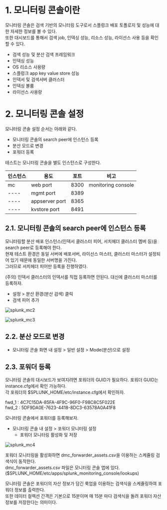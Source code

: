 # 1. 모니터링 콘솔이란

모니터링 콘솔은 검색 기반의 모니터링 도구로서 스플렁크 배포 토폴로지 및 성능에 대한 자세한 정보를 볼 수 있다.  
또한 대시보드를 통해서 검색 job, 인덱싱 성능, 리소스 성능, 라이선스 사용 등을 확인할 수 있다.  

- 검색 성능 및 분산 검색 프레임워크  
- 인덱싱 성능  
- OS 리소스 사용량  
- 스플렁크 app key value store 성능  
- 인덱서 및 검색서버 클러스터  
- 인덱싱 볼륨  
- 라이선스 사용량  

# 2. 모니터링 콘솔 설정

모니터링 콘솔 설정 순서는 아래와 같다.  

- 모니터링 콘솔의 search peer에 인스턴스 등록  
- 분산 모드로 변경  
- 포워더 등록

테스트는 모니터링 콘솔을 별도 인스턴스로 구성한다.  

인스턴스|용도|포트|비고
---- | ---- | ---- | ----
mc|web port|8300|monitoring console
----|mgmt port|8389|
----|appserver port|8365|
----|kvstore port|8491|

## 2.1. 모니터링 콘솔의 search peer에 인스턴스 등록

모니터링할 분산 배포 인스턴스(인덱서 클러스터 피어, 서치헤더 클러스터 멤버 등)을 search peer로 등록해야 한다.  
현재 테스트 환경은 동일 서버에 배포서버, 라이선스 마스터, 클러스터 마스터가 설정되어 있기 때문에 동일한 서버명을 가진다.  
그러므로 서치헤더 피어만 등록을 진행하였다.  

(주의) 인덱서 클러스터의 인덱서를 직접 등록하면 안된다. 대신에 클러스터 마스터를 등록하자.  

- 설정 > 분산 환경(분산 검색) 클릭  
- 검색 피어 추가  

![splunk_mc2](https://user-images.githubusercontent.com/6319057/47549075-e7c8f100-d935-11e8-8c94-95717bb92e95.PNG)

![splunk_mc3](https://user-images.githubusercontent.com/6319057/47549242-73428200-d936-11e8-8ae5-ead286c15d29.PNG)

## 2.2. 분산 모드로 변경

- 모니터링 콘솔 화면 내 설정 > 일반 설정 > Mode(분산)으로 설정  

## 2.3. 포워더 등록

모니터링 콘솔의 대시보드가 보여지려면 포워더의 GUID가 필요하다. 포워더 GUID는 instance.cfg에서 확인 가능하다.  
각 포워더의 $SPLUNK_HOME/etc/instance.cfg에서 확인하자.  

fwd_1 : 4C7C15DA-85FA-4F9C-96F0-F98C8C5F022E  
fwd_2 : 5DF9DA0E-7623-4418-8DC3-63578A0A41F8  

모니터링 콘솔에서 포워더를 등록해보자.  

- 모니터링 콘솔 내 설정 > 포워더 모니터링 설정  
  - 포워더 모니터링 활성화 및 저장  
  
![splunk_mc4](https://user-images.githubusercontent.com/6319057/47550064-f8c73180-d938-11e8-8f23-9629a8f76af0.PNG)
  
포워더 모니터링을 활성화하면 dmc_forwarder_assets.csv을 이용하는 스케쥴링 검색식이 동작한다.  
dmc_forwarder_assets.csv 파일은 모니터링 콘솔 앱에 있다. ($SPLUNK_HOME/etc/apps/splunk_monitoring_console/lookups)  

모니터링 콘솔은 포워더의 자산 정보가 담긴 룩업을 이용하는 검색식을 스케쥴링하여 포워더 정보를 출력한다.  
또한 데이터 컬렉션 간격은 기본으로 15분이며 매 15분 마다 검색식을 돌려 포워더 자산 정보를 저장한다는 의미이다.  
